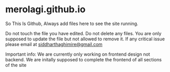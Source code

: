 # merolagi.github.io
So This Is Github, Always add files here to see the site running.

Do not touch the file you have edited.
Do not delete any files. 
You are only supposed to update the file but not allowed to remove it.
If any critical issue please email at siddharthaghimire@gmail.com

Important info:
We are currently only working on frontend design not backend. 
We are initally supposed to complete the frontend of all sections of the site
